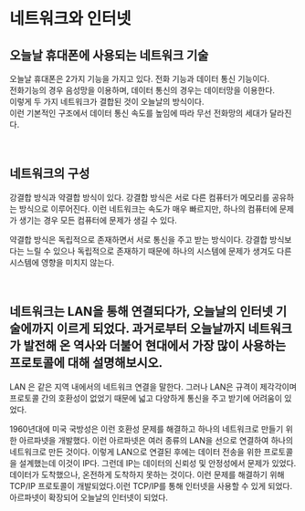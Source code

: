 # 네트워크와 인터넷

## 오늘날 휴대폰에 사용되는 네트워크 기술

오늘날 휴대폰은 2가지 기능을 가지고 있다. 전화 기능과 데이터 통신 기능이다.  
전화기능의 경우 음성망을 이용하며, 데이터 통신의 경우는 데이터망을 이용한다.  
이렇게 두 가지 네트워크가 결합된 것이 오늘날의 방식이다.  
이런 기본적인 구조에서 데이터 통신 속도를 높임에 따라 무선 전화망의 세대가 달라진다.

<br>

## 네트워크의 구성

강결합 방식과 약결합 방식이 있다. 강결합 방식은 서로 다른 컴퓨터가 메모리를 공유하는 방식으로 이루어진다. 이런 네트워크는 속도가 매우 빠르지만, 하나의 컴퓨터에 문제가 생기는 경우 모든 컴퓨터에 문제가 생길 수 있다.

약결합 방식은 독립적으로 존재하면서 서로 통신을 주고 받는 방식이다. 강결합 방식보다는 느릴 수 있으나 독립적으로 존재하기 때문에 하나의 시스템에 문제가 생겨도 다른 시스템에 영향을 미치지 않는다.

<br>

## 네트워크는 LAN을 통해 연결되다가, 오늘날의 인터넷 기술에까지 이르게 되었다. 과거로부터 오늘날까지 네트워크가 발전해 온 역사와 더불어 현대에서 가장 많이 사용하는 프로토콜에 대해 설명해보시오.

LAN 은 같은 지역 내에서의 네트워크 연결을 말한다. 그러나 LAN은 규격이 제각각이며 프로토콜 간의 호환성이 없었기 때문에 넓고 다양하게 통신을 주고 받기에 어려움이 있었다.

1960년대에 미국 국방성은 이런 호환성 문제를 해결하고 하나의 네트워크로 만들기 위한 아르파넷을 개발했다. 이런 아르파넷은 여러 종류의 LAN을 선으로 연결하여 하나의 네트워크로 만든 것이다. 이렇게 LAN으로 연결된 후에는 데이터 전송을 위한 프로토콜을 설계했는데 이것이 IP다. 그런데 IP는 데이터의 신뢰성 및 안정성에서 문제가 있었다. 데이터가 도착했으나, 온전하게 도착하지 못하는 것이다. 이런 문제를 해결하기 위해 TCP/IP 프로토콜이 개발되었다.이런 TCP/IP를 통해 인터넷을 사용할 수 있게 되었다. 아르파넷이 확장되어 오늘날의 인터넷이 되었다.
